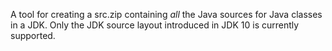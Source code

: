 A tool for creating a src.zip containing *all* the Java sources for Java classes in a JDK.
Only the JDK source layout introduced in JDK 10 is currently supported.